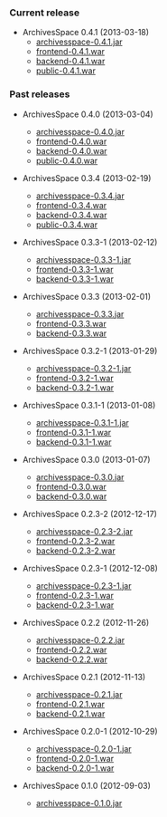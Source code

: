 ### Current release

* ArchivesSpace 0.4.1 (2013-03-18)
    * [archivesspace-0.4.1.jar](https://s3.amazonaws.com/archivesspace/public-files/archivesspace.v0.4.1.jar)
    * [frontend-0.4.1.war](https://s3.amazonaws.com/archivesspace/public-files/frontend.v0.4.1.war)
    * [backend-0.4.1.war](https://s3.amazonaws.com/archivesspace/public-files/backend.v0.4.1.war)
    * [public-0.4.1.war](https://s3.amazonaws.com/archivesspace/public-files/public.v0.4.1.war)

### Past releases

* ArchivesSpace 0.4.0 (2013-03-04)
    * [archivesspace-0.4.0.jar](https://s3.amazonaws.com/archivesspace/public-files/archivesspace.v0.4.0.jar)
    * [frontend-0.4.0.war](https://s3.amazonaws.com/archivesspace/public-files/frontend.v0.4.0.war)
    * [backend-0.4.0.war](https://s3.amazonaws.com/archivesspace/public-files/backend.v0.4.0.war)
    * [public-0.4.0.war](https://s3.amazonaws.com/archivesspace/public-files/public.v0.4.0.war)

* ArchivesSpace 0.3.4 (2013-02-19)
    * [archivesspace-0.3.4.jar](https://s3.amazonaws.com/archivesspace/public-files/archivesspace.v0.3.4.jar)
    * [frontend-0.3.4.war](https://s3.amazonaws.com/archivesspace/public-files/frontend.v0.3.4.war)
    * [backend-0.3.4.war](https://s3.amazonaws.com/archivesspace/public-files/backend.v0.3.4.war)
    * [public-0.3.4.war](https://s3.amazonaws.com/archivesspace/public-files/public.v0.3.4.war)

* ArchivesSpace 0.3.3-1 (2013-02-12)
    * [archivesspace-0.3.3-1.jar](https://s3.amazonaws.com/archivesspace/public-files/archivesspace.v0.3.3-1.jar)
    * [frontend-0.3.3-1.war](https://s3.amazonaws.com/archivesspace/public-files/frontend.v0.3.3-1.war)
    * [backend-0.3.3-1.war](https://s3.amazonaws.com/archivesspace/public-files/backend.v0.3.3-1.war)
* ArchivesSpace 0.3.3 (2013-02-01)
    * [archivesspace-0.3.3.jar](https://s3.amazonaws.com/archivesspace/public-files/archivesspace.v0.3.3.jar)
    * [frontend-0.3.3.war](https://s3.amazonaws.com/archivesspace/public-files/frontend.v0.3.3.war)
    * [backend-0.3.3.war](https://s3.amazonaws.com/archivesspace/public-files/backend.v0.3.3.war)
* ArchivesSpace 0.3.2-1 (2013-01-29)
    * [archivesspace-0.3.2-1.jar](https://s3.amazonaws.com/archivesspace/public-files/archivesspace.v0.3.2-1.jar)
    * [frontend-0.3.2-1.war](https://s3.amazonaws.com/archivesspace/public-files/frontend.v0.3.2-1.war)
    * [backend-0.3.2-1.war](https://s3.amazonaws.com/archivesspace/public-files/backend.v0.3.2-1.war)
* ArchivesSpace 0.3.1-1 (2013-01-08)
    * [archivesspace-0.3.1-1.jar](https://s3.amazonaws.com/archivesspace/public-files/archivesspace.v0.3.1-1.jar)
    * [frontend-0.3.1-1.war](https://s3.amazonaws.com/archivesspace/public-files/frontend.v0.3.1-1.war)
    * [backend-0.3.1-1.war](https://s3.amazonaws.com/archivesspace/public-files/backend.v0.3.1-1.war)
* ArchivesSpace 0.3.0 (2013-01-07)
    * [archivesspace-0.3.0.jar](https://s3.amazonaws.com/archivesspace/public-files/archivesspace.v0.3.0.jar)
    * [frontend-0.3.0.war](https://s3.amazonaws.com/archivesspace/public-files/frontend.v0.3.0.war)
    * [backend-0.3.0.war](https://s3.amazonaws.com/archivesspace/public-files/backend.v0.3.0.war)
* ArchivesSpace 0.2.3-2 (2012-12-17)
    * [archivesspace-0.2.3-2.jar](https://s3.amazonaws.com/archivesspace/public-files/archivesspace.v0.2.3-2.jar)
    * [frontend-0.2.3-2.war](https://s3.amazonaws.com/archivesspace/public-files/frontend.v0.2.3-2.war)
    * [backend-0.2.3-2.war](https://s3.amazonaws.com/archivesspace/public-files/backend.v0.2.3-2.war)
* ArchivesSpace 0.2.3-1 (2012-12-08)
    * [archivesspace-0.2.3-1.jar](https://s3.amazonaws.com/archivesspace/public-files/archivesspace.v0.2.3-1.jar)
    * [frontend-0.2.3-1.war](https://s3.amazonaws.com/archivesspace/public-files/frontend.v0.2.3-1.war)
    * [backend-0.2.3-1.war](https://s3.amazonaws.com/archivesspace/public-files/backend.v0.2.3-1.war)
* ArchivesSpace 0.2.2 (2012-11-26)
    * [archivesspace-0.2.2.jar](https://s3.amazonaws.com/archivesspace/public-files/archivesspace.v0.2.2.jar)
    * [frontend-0.2.2.war](https://s3.amazonaws.com/archivesspace/public-files/frontend.v0.2.2.war)
    * [backend-0.2.2.war](https://s3.amazonaws.com/archivesspace/public-files/backend.v0.2.2.war)
* ArchivesSpace 0.2.1 (2012-11-13)
    * [archivesspace-0.2.1.jar](https://s3.amazonaws.com/archivesspace/public-files/archivesspace.v0.2.1.jar)
    * [frontend-0.2.1.war](https://s3.amazonaws.com/archivesspace/public-files/frontend.v0.2.1.war)
    * [backend-0.2.1.war](https://s3.amazonaws.com/archivesspace/public-files/backend.v0.2.1.war)
* ArchivesSpace 0.2.0-1 (2012-10-29)
    * [archivesspace-0.2.0-1.jar](https://s3.amazonaws.com/archivesspace/public-files/archivesspace.v0.2.0-1.jar)
    * [frontend-0.2.0-1.war](https://s3.amazonaws.com/archivesspace/public-files/frontend.v0.2.0-1.war)
    * [backend-0.2.0-1.war](https://s3.amazonaws.com/archivesspace/public-files/backend.v0.2.0-1.war)
* ArchivesSpace 0.1.0 (2012-09-03)
    * [archivesspace-0.1.0.jar](https://github.com/downloads/archivesspace/archivesspace/archivesspace-0.1.0.jar)